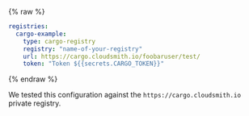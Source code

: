 {% raw %}

```yaml
registries:
  cargo-example:
    type: cargo-registry
    registry: "name-of-your-registry"
    url: https://cargo.cloudsmith.io/foobaruser/test/
    token: "Token ${{secrets.CARGO_TOKEN}}"
```

{% endraw %}

We tested this configuration against the `https://cargo.cloudsmith.io` private registry.
